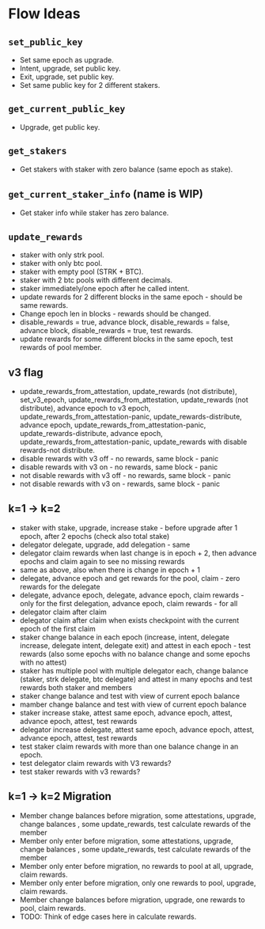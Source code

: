 # Flow Ideas
## `set_public_key`
- Set same epoch as upgrade.
- Intent, upgrade, set public key.
- Exit, upgrade, set public key.
- Set same public key for 2 different stakers.

## `get_current_public_key`
- Upgrade, get public key.

## `get_stakers`
- Get stakers with staker with zero balance (same epoch as stake).

## `get_current_staker_info` (name is WIP)
- Get staker info while staker has zero balance.

## `update_rewards`
- staker with only strk pool.
- staker with only btc pool.
- staker with empty pool (STRK + BTC).
- staker with 2 btc pools with different decimals.
- staker immediately/one epoch after he called intent.
- update rewards for 2 different blocks in the same epoch - should be same rewards.
- Change epoch len in blocks - rewards should be changed.
- disable_rewards = true, advance block, disable_rewards = false, advance block, disable_rewards = true, test rewards.
- update rewards for some different blocks in the same epoch, test rewards of pool member.

## v3 flag
- update_rewards_from_attestation, update_rewards (not distribute), set_v3_epoch, update_rewards_from_attestation, update_rewards (not distribute), advance epoch to v3 epoch, update_rewards_from_attestation-panic, update_rewards-distribute, advance epoch, update_rewards_from_attestation-panic, update_rewards-distribute, advance epoch, update_rewards_from_attestation-panic, update_rewards with disable rewards-not distribute.
- disable rewards with v3 off - no rewards, same block - panic
- disable rewards with v3 on - no rewards, same block - panic
- not disable rewards with v3 off - no rewards, same block - panic
- not disable rewards with v3 on - rewards, same block - panic

## k=1 -> k=2
- staker with stake, upgrade, increase stake - before upgrade after 1 epoch, after 2 epochs (check also total stake)
- delegator delegate, upgrade, add delegation - same
- delegator claim rewards when last change is in epoch + 2, then advance epochs and claim again to see no missing rewards
- same as above, also when there is change in epoch + 1
- delegate, advance epoch and get rewards for the pool, claim - zero rewards for the delegate 
- delegate, advance epoch, delegate, advance epoch, claim rewards - only for the first delegation, advance epoch, claim rewards - for all
- delegator claim after claim 
- delegator claim after claim when exists checkpoint with the current epoch of the first claim
- staker change balance in each epoch (increase, intent, delegate increase, delegate intent, delegate exit) and attest in each epoch - test rewards (also some epochs with no balance change and some epochs with no attest)
- staker has multiple pool with multiple delegator each, change balance (staker, strk delegate, btc delegate) and attest in many epochs and test rewards both staker and members
- staker change balance and test with view of current epoch balance
- mamber change balance and test with view of current epoch balance
- staker increase stake, attest same epoch, advance epoch, attest, advance epoch, attest, test rewards
- delegator increase delegate, attest same epoch, advance epoch, attest, advance epoch, attest, test rewards
- test staker claim rewards with more than one balance change in an epoch.
- test delegator claim rewards with V3 rewards?
- test staker rewards with v3 rewards?

## k=1 -> k=2 Migration
- Member change balances before migration, some attestations, upgrade, change balances , some update_rewards, test calculate rewards of the member
- Member only enter before migration, some attestations, upgrade, change balances , some update_rewards, test calculate rewards of the member
- Member only enter before migration, no rewards to pool at all, upgrade, claim rewards.
- Member only enter before migration, only one rewards to pool, upgrade, claim rewards.
- Member change balances before migration, upgrade, one rewards to pool, claim rewards.
- TODO: Think of edge cases here in calculate rewards.